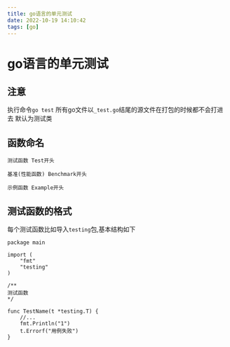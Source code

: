 ```yaml
---
title: go语言的单元测试
date: 2022-10-19 14:10:42
tags: [go]
---
```

# go语言的单元测试

## 注意
执行命令`go test`
所有go文件以`_test.go`结尾的源文件在打包的时候都不会打进去
默认为测试类

## 函数命名
```
测试函数 Test开头

基准(性能函数) Benchmark开头

示例函数 Example开头
```

<!--more-->

## 测试函数的格式
每个测试函数比如导入`testing`包,基本结构如下
```
package main

import (
	"fmt"
	"testing"
)

/**
测试函数
*/

func TestName(t *testing.T) {
	//...
	fmt.Println("1")
	t.Errorf("用例失败")
}

```
